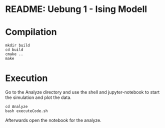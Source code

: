 # README: Uebung 1 - Ising Modell

# Compilation
```shell 
mkdir build 
cd build 
cmake .. 
make 
```
# Execution 
Go to the Analyze directory and use the shell and jupyter-notebook to start the simulation and plot the data. 
```shell 
cd Analyze 
bash executeCode.sh
```
Afterwards open the notebook for the analyze. 
